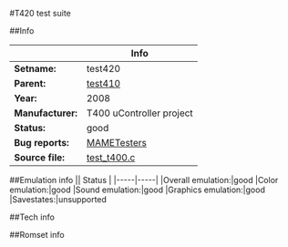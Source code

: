 #T420 test suite

##Info

||Info|
|-----|-----|
|**Setname:**|test420
|**Parent:**|[test410](test410.md)
|**Year:**|2008
|**Manufacturer:**|T400 uController project
|**Status:**|good
|**Bug reports:**|[MAMETesters](http://mametesters.org/view_all_set.php?type=1&temporary=y&search=test_t400.c)
|**Source file:**|[test_t400.c](https://github.com/mamedev/mame/blob/master/src/mess/drivers/test_t400.c)

##Emulation info
|| Status |
|-----|-----|
|Overall emulation:|good
|Color emulation:|good
|Sound emulation:|good
|Graphics emulation:|good
|Savestates:|unsupported

##Tech info

##Romset info

<!--- START OF EDITED COMMENT DO NOT TOUCH TEXT ABOVE-->
